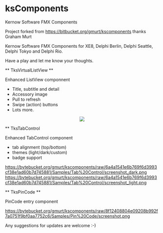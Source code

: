 # ksComponents
Kernow Software FMX Components

Project forked from https://bitbucket.org/gmurt/kscomponents thanks Graham Murt

Kernow Software FMX Components for XE8, Delphi Berlin, Delphi Seattle, Delphi Tokyo and Delphi Rio.

Have a play and let me know your thoughts.

** TksVirtualListView **

Enhanced ListView componnent

- Title, subtitle and detail
- Accessory image
- Pull to refresh
- Swipe (action) buttons
- Lots more.

<p align="center">
  <a  href="https://bytebucket.org/gmurt/kscomponents/raw/d102258c466a604e30547480b7ba06d8254d91e1/Samples/VirtualListView/screenshot.png" >
<img src="https://bytebucket.org/gmurt/kscomponents/raw/d102258c466a604e30547480b7ba06d8254d91e1/Samples/VirtualListView/screenshot.png"width="" style="margin: 0 auto;"/>
  </a >
</p>

** TksTabControl

Enhanced TabControl component

- tab alignment (top/bottom)
- themes (light/dark/custom)
- badge support

https://bytebucket.org/gmurt/kscomponents/raw/6a4a1541e6b769f6d3993cf38e1ad60b7d745881/Samples/Tab%20Control/screenshot_dark.png
https://bytebucket.org/gmurt/kscomponents/raw/6a4a1541e6b769f6d3993cf38e1ad60b7d745881/Samples/Tab%20Control/screenshot_light.png


** TksPinCode **

PinCode entry component

https://bytebucket.org/gmurt/kscomponents/raw/8f12408804e09208b992f7a0751f9bf0aa7752c6/Samples/Pin%20Code/screenshot.png

Any suggestions for updates are welcome :-) 
